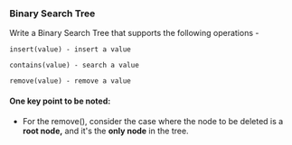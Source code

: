 ### Binary Search Tree
Write a Binary Search Tree that supports the following operations -

`insert(value) - insert a value`

`contains(value) - search a value `

`remove(value) - remove a value`


#### One key point to be noted:

- For the remove(), consider the case where the node to be deleted is a **root node,** and it's the **only node** in the tree.
